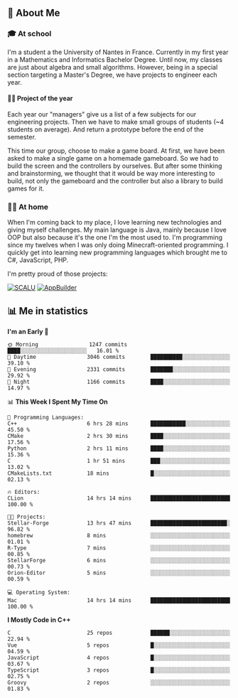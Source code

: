 ## 👀 About Me

### 🎓 At school

I'm a student a the University of Nantes in France. Currently in my first year in a Mathematics and Informatics Bachelor Degree. Until now, my classes are just about algebra and small algorithms. However, being in a special section targeting a Master's Degree, we have projects to engineer each year. 

#### 🔧🔬 Project of the year

Each year our "managers" give us a list of a few subjects for our engineering projects. Then we have to make small groups of students (~4 students on average). And return a prototype before the end of the semester.

This time our group, choose to make a game board. At first, we have been asked to make a single game on a homemade gameboard. So we had to build the screen and the controllers by ourselves. 
But after some thinking and brainstorming, we thought that it would be way more interesting to build, not only the gameboard and the controller but also a library to build games for it.

### 👨‍💻 At home

When I'm coming back to my place, I love learning new technologies and giving myself challenges. My main language is Java, mainly because I love OOP but also because it's the one I'm the most used to. I'm programming since my twelves when I was only doing Minecraft-oriented programming.  I quickly get into learning new programming languages which brought me to C#, JavaScript, PHP. 

I'm pretty proud of those projects:

[![SCALU](https://github-readme-stats.vercel.app/api/pin?username=renardfute&repo=SCALU)](https://github.com/renardfute/scalu)
[![AppBuilder](https://github-readme-stats.vercel.app/api/pin?username=pulsedev2&repo=AppBuilder)](https://github.com/pulsedev2/AppBuilder)

## 📊 Me in statistics
<!--START_SECTION:waka-->
**I'm an Early 🐤** 

```text
🌞 Morning                1247 commits        ████░░░░░░░░░░░░░░░░░░░░░   16.01 % 
🌆 Daytime                3046 commits        ██████████░░░░░░░░░░░░░░░   39.10 % 
🌃 Evening                2331 commits        ███████░░░░░░░░░░░░░░░░░░   29.92 % 
🌙 Night                  1166 commits        ████░░░░░░░░░░░░░░░░░░░░░   14.97 % 
```


📊 **This Week I Spent My Time On** 

```text
💬 Programming Languages: 
C++                      6 hrs 28 mins       ███████████░░░░░░░░░░░░░░   45.50 % 
CMake                    2 hrs 30 mins       ████░░░░░░░░░░░░░░░░░░░░░   17.56 % 
Python                   2 hrs 11 mins       ████░░░░░░░░░░░░░░░░░░░░░   15.36 % 
C                        1 hr 51 mins        ███░░░░░░░░░░░░░░░░░░░░░░   13.02 % 
CMakeLists.txt           18 mins             █░░░░░░░░░░░░░░░░░░░░░░░░   02.13 % 

🔥 Editors: 
CLion                    14 hrs 14 mins      █████████████████████████   100.00 % 

🐱‍💻 Projects: 
Stellar-Forge            13 hrs 47 mins      ████████████████████████░   96.82 % 
homebrew                 8 mins              ░░░░░░░░░░░░░░░░░░░░░░░░░   01.01 % 
R-Type                   7 mins              ░░░░░░░░░░░░░░░░░░░░░░░░░   00.85 % 
StellarForge             6 mins              ░░░░░░░░░░░░░░░░░░░░░░░░░   00.73 % 
Orion-Editor             5 mins              ░░░░░░░░░░░░░░░░░░░░░░░░░   00.59 % 

💻 Operating System: 
Mac                      14 hrs 14 mins      █████████████████████████   100.00 % 
```

**I Mostly Code in C++** 

```text
C                        25 repos            ██████░░░░░░░░░░░░░░░░░░░   22.94 % 
Vue                      5 repos             █░░░░░░░░░░░░░░░░░░░░░░░░   04.59 % 
JavaScript               4 repos             █░░░░░░░░░░░░░░░░░░░░░░░░   03.67 % 
TypeScript               3 repos             █░░░░░░░░░░░░░░░░░░░░░░░░   02.75 % 
Groovy                   2 repos             ░░░░░░░░░░░░░░░░░░░░░░░░░   01.83 % 
```




<!--END_SECTION:waka-->
